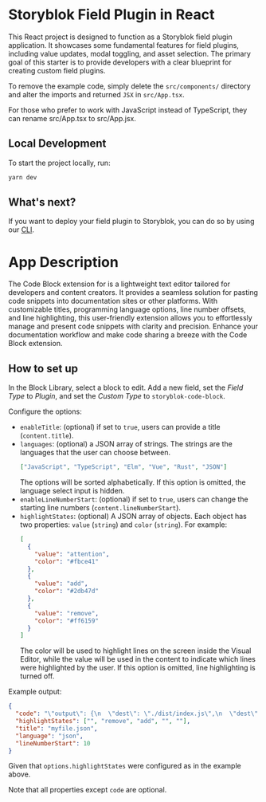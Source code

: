 # Storyblok Field Plugin in React

This React project is designed to function as a Storyblok field plugin application. It showcases some fundamental features for field plugins, including value updates, modal toggling, and asset selection. The primary goal of this starter is to provide developers with a clear blueprint for creating custom field plugins.

To remove the example code, simply delete the `src/components/` directory and alter the imports and returned `JSX` in `src/App.tsx`.

For those who prefer to work with JavaScript instead of TypeScript, they can rename src/App.tsx to src/App.jsx.

## Local Development

To start the project locally, run:

```bash
yarn dev
```

## What's next?

If you want to deploy your field plugin to Storyblok, you can do so by using our [CLI](https://www.npmjs.com/package/@storyblok/field-plugin-cli).

# App Description

The Code Block extension for is a lightweight text editor tailored for developers and content creators. It provides a seamless solution for pasting code snippets into documentation sites or other platforms. With customizable titles, programming language options, line number offsets, and line highlighting, this user-friendly extension allows you to effortlessly manage and present code snippets with clarity and precision. Enhance your documentation workflow and make code sharing a breeze with the Code Block extension.

## How to set up

In the Block Library, select a block to edit. Add a new field, set the _Field Type_ to _Plugin_, and set the _Custom Type_ to `storyblok-code-block`.

Configure the options:

- `enableTitle`: (optional) if set to `true`, users can provide a title (`content.title`).
- `languages`: (optional) a JSON array of strings. The strings are the languages that the user can choose between.
  ```json
  ["JavaScript", "TypeScript", "Elm", "Vue", "Rust", "JSON"]
  ```
  The options will be sorted alphabetically. If this option is omitted, the language select input is hidden.
- `enableLineNumberStart`: (optional) if set to `true`, users can change the starting line numbers (`content.lineNumberStart`).
- `highlightStates`: (optional) A JSON array of objects. Each object has two properties: `value` (`string`) and `color` (`string`). For example:
  ```json
  [
    {
      "value": "attention",
      "color": "#fbce41"
    },
    {
      "value": "add",
      "color": "#2db47d"
    },
    {
      "value": "remove",
      "color": "#ff6159"
    }
  ]
  ```
  The color will be used to highlight lines on the screen inside the Visual Editor, while the value will be used in the content to indicate which lines were highlighted by the user.
  If this option is omitted, line highlighting is turned off.

Example output:

```json
{
  "code": "\"output\": {\n  \"dest\": \"./dist/index.js\",\n  \"dest\": \"./dist/index.cjs\",\n  \"types\": \"./dist/types.d.ts\",\n}",
  "highlightStates": ["", "remove", "add", "", ""],
  "title": "myfile.json",
  "language": "json",
  "lineNumberStart": 10
}
```

Given that `options.highlightStates` were configured as in the example above.

Note that all properties except `code` are optional.
